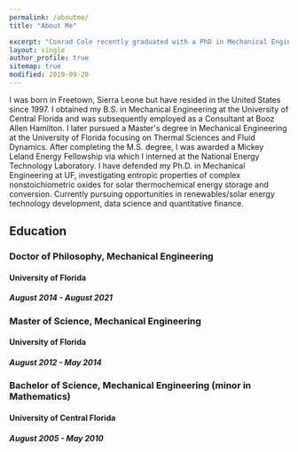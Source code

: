 ```yaml
---
permalink: /aboutme/
title: "About Me"

excerpt: "Conrad Cole recently graduated with a PhD in Mechanical Engineering from the University of Florida."
layout: single
author_profile: true
sitemap: true
modified: 2019-09-20
---
```

I was born in Freetown, Sierra Leone but have resided in the United States since 1997. I obtained my B.S. in Mechanical Engineering at the University of Central Florida and was subsequently employed as a Consultant at Booz Allen Hamilton.
I later pursued a Master's degree in Mechanical Engineering at the University of Florida focusing on Thermal Sciences and Fluid Dynamics. After completing the M.S. degree, I was awarded a Mickey Leland Energy Fellowship via which I interned at the National Energy Technology Laboratory. 
I have defended my Ph.D. in Mechanical Engineering at UF, investigating entropic properties of complex nonstoichiometric oxides for solar thermochemical energy storage and conversion. 
Currently pursuing opportunities in renewables/solar energy technology development, data science and quantitative finance.


## Education

### Doctor of Philosophy, Mechanical Engineering

#### University of Florida

##### August 2014 - August 2021

### Master of Science, Mechanical Engineering

#### University of Florida

##### August 2012 - May 2014

### Bachelor of Science, Mechanical Engineering (minor in Mathematics)

#### University of Central Florida

##### August 2005 - May 2010


